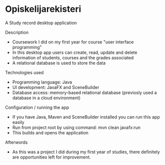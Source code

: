 # Opiskelijarekisteri
A Study record desktop application

Description
- Coursework I did on my first year for course "user interface programming"
- In this desktop app users can create, read, update and delete information of students, courses and the grades associated
- A relational database is used to store the data

Technologies used
- Programming language: Java
- UI development: JavaFX and SceneBuilder
- Database access: memory-based relational database (previosly used a database in a cloud environment)

Configuration / running the app
- If you have Java, Maven and SceneBuilder installed you can run this app easily
- Run from project root by using command: mvn clean javafx:run
- This builds and opens the application

Afterwords
- As this was a project I did during my first year of studies, there definitely are opportunities left for improvement. 
